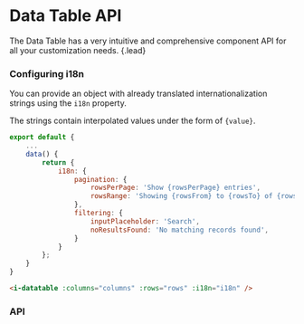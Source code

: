 # Data Table API
The Data Table has a very intuitive and comprehensive component API for all your customization needs. {.lead}

### Configuring i18n
You can provide an object with already translated internationalization strings using the `i18n` property. 

The strings contain interpolated values under the form of `{value}`.

~~~js
export default {
    ...
    data() {
        return {
            i18n: {
                pagination: {
                    rowsPerPage: 'Show {rowsPerPage} entries',
                    rowsRange: 'Showing {rowsFrom} to {rowsTo} of {rowsCount} entries'
                },
                filtering: {
                    inputPlaceholder: 'Search',
                    noResultsFound: 'No matching records found',
                }
            }
        };
    }
}       
~~~

~~~html
<i-datatable :columns="columns" :rows="rows" :i18n="i18n" />
~~~

### API

<i-api-preview title="Data Table API" markup="i-datatable" expanded>
    <template slot="props">
        <api-table>
            <api-table-row>
                <template slot="property">async</template>
                <template slot="description">Sets the pagination and filtering to be handled asynchronously.</template>
                <template slot="type"><code>Boolean</code></template>
                <template slot="values"><code>true</code>, <code>false</code></template>
                <template slot="default"><code>false</code></template>
            </api-table-row>
            <api-table-row>
                <template slot="property">columns</template>
                <template slot="description">An array of column definition objects. See the <nuxt-link :to="{ name: 'docs-components-dashboard-datatable-introduction' }">DataTable Introduction</nuxt-link> page.</template>
                <template slot="type"><code>Array&lt;Object&gt;</code></template>
                <template slot="values"></template>
                <template slot="default"><code>[]</code></template>
            </api-table-row>
            <api-table-row>
                <template slot="property">count-column</template>
                <template slot="description">Column definition override for the count column. You can set the value to <code>false</code> to disable the count column.</template>
                <template slot="type"><code>Object</code>, <code>Boolean</code></template>
                <template slot="values"></template>
<template slot="default-row">

~~~js
{
    title: '#',
    path: '#',
    class: '-count',
    align: 'right',
    sortable: true,
    render(row, column, index) {
        return (this.page - 1) * this.rowsPerPage + index + 1;
    }
}
~~~

</template>
            </api-table-row>
            <api-table-row>
                <template slot="property">expand-column</template>
                <template slot="description">Column definition override for the expand column. You can set the value to <code>false</code> to disable the expand column.</template>
                <template slot="type"><code>Object</code>, <code>Boolean</code></template>
                <template slot="values"></template>
<template slot="default-row">

~~~js
{
    title: '',
    path: '^',
    classes: '-expand',
    custom: true
}
~~~

</template>
            </api-table-row>
            <api-table-row>
                <template slot="property">rows</template>
                <template slot="description">An array of row definition objects. See the <nuxt-link :to="{ name: 'docs-components-dashboard-datatable-introduction' }">DataTable Introduction</nuxt-link> page.</template>
                <template slot="type"><code>Array&lt;Object&gt;</code></template>
                <template slot="values"></template>
                <template slot="default"><code>[]</code></template>
            </api-table-row>
            <api-table-row>
                <template slot="property">rows-count</template>
                <template slot="description">Sets the number of rows to be displayed when <code>async</code> is enabled.</template>
                <template slot="type"><code>Number</code></template>
                <template slot="values"></template>
                <template slot="default"><code>null</code></template>
            </api-table-row>
            <api-table-row>
                <template slot="property">default-sort-key</template>
                <template slot="description">Sets the key to use for sorting by default. The <code>#</code> refers to the count column.</template>
                <template slot="type"><code>String</code></template>
                <template slot="values"></template>
                <template slot="default"><code>#</code></template>
            </api-table-row>
            <api-table-row>
                <template slot="property">filtering</template>
                <template slot="description">Used to enable, disable and configure filtering. See the <nuxt-link :to="{ name: 'docs-components-dashboard-datatable-filtering' }">DataTable Filtering</nuxt-link> page.</template>
                <template slot="type"><code>Boolean</code>, <code>Object</code></template>
                <template slot="values"><code>true</code>, <code>false</code>, <code>Object</code></template>
<template slot="default-row">

~~~js
{
    size: 'md',
    variant: null,
    fuse: {
        isCaseSensitive: false,
        shouldSort: false,
        includeMatches: true,
        includeScore: true,
        threshold: 0.25,
        location: 0,
        distance: 75,
        tokenize: true,
        maxPatternLength: 32,
        minMatchCharLength: 1
    }
}
~~~

</template>
            </api-table-row>
            <api-table-row>
                <template slot="property">pagination</template>
                <template slot="description">Used to enable, disable and configure pagination. See the <nuxt-link :to="{ name: 'docs-components-dashboard-datatable-pagination' }">DataTable Pagination</nuxt-link> page.</template>
                <template slot="type"><code>Boolean</code>, <code>Object</code></template>
                <template slot="values"><code>true</code>, <code>false</code>, <code>Object</code></template>
<template slot="default-row">

~~~js
{
    limit: { xs: 3, sm: 5 },
    size: 'md',
    variant: null,
    rowsPerPage: 10,
    rowsPerPageOptions: [10, 25, 50, 100]
}
~~~

</template>
            </api-table-row>
            <api-table-row>
                <template slot="property">footer</template>
                <template slot="description">Used to enable or disable the table footer.</template>
                <template slot="type"><code>Boolean</code></template>
                <template slot="values"><code>true</code>, <code>false</code></template>
                <template slot="default"><code>true</code></template>
            </api-table-row>
            <api-table-row>
                <template slot="property">single-expand</template>
                <template slot="description">Used to determine whether to set row expansion in accordion mode (having only one item active at a time). To be used together with the <code>expand</code> slot.</template>
                <template slot="type"><code>Boolean</code></template>
                <template slot="values"><code>true</code>, <code>false</code></template>
                <template slot="default"><code>false</code></template>
            </api-table-row>
            <api-table-row>
                <template slot="property">i18n</template>
                <template slot="description">Provide an object with already translated strings.</template>
                <template slot="type"><code>Object</code></template>
                <template slot="values"></template>
<template slot="default-row">

~~~js
{
    pagination: {
        rowsPerPage: 'Show {rowsPerPage} entries',
        rowsRange: 'Showing {rowsFrom} to {rowsTo} of {rowsCount} entries'
    },
    filtering: {
        inputPlaceholder: 'Search',
        noResultsFound: 'No matching records found'
    }
}
~~~

</template>
            </api-table-row>
            <api-table-row>
                <template slot="property">bordered</template>
                <template slot="description">Sets the table as bordered.</template>
                <template slot="type"><code>Boolean</code></template>
                <template slot="values"><code>true</code>, <code>false</code></template>
                <template slot="default"><code>false</code></template>
            </api-table-row>
            <api-table-row>
                <template slot="property">hover</template>
                <template slot="description">Sets the table as hoverable.</template>
                <template slot="type"><code>Boolean</code></template>
                <template slot="values"><code>true</code>, <code>false</code></template>
                <template slot="default"><code>false</code></template>
            </api-table-row>
            <api-table-row>
                <template slot="property">responsive</template>
                <template slot="description">Sets the table as responsive. When the table width reaches an overflow threshold, it will start scrolling horizontally.</template>
                <template slot="type"><code>Boolean</code></template>
                <template slot="values"><code>true</code>, <code>false</code></template>
                <template slot="default"><code>false</code></template>
            </api-table-row>
            <api-table-row>
                <template slot="property">striped</template>
                <template slot="description">Sets the table as striped.</template>
                <template slot="type"><code>Boolean</code></template>
                <template slot="values"><code>true</code>, <code>false</code></template>
                <template slot="default"><code>false</code></template>
            </api-table-row>
            <api-table-row>
                <template slot="property">variant</template>
                <template slot="description">Sets the color variant of the table component.</template>
                <template slot="type"><code>String</code></template>
                <template slot="values"><code>light</code>, <code>dark</code>, <code>primary</code>, <code>secondary</code>, <code>success</code>, <code>danger</code>, <code>warning</code>, <code>info</code></template>
                <template slot="default"><code>light</code></template>
            </api-table-row>
        </api-table>
    </template>
    <template slot="events">
        <api-table>
            <api-table-row>
                <template slot="event">update</template>
                <template slot="description">Emitted when pagination or filtering changes.</template>
                <template slot="type"><code>({ page: Number, rowsPerPage: Number, filter: String }) => {}</code></template>
            </api-table-row>
        </api-table>
    </template>
    <template slot="slots">
        <api-table>
            <api-table-row>
                <template slot="slot">header</template>
                <template slot="description">Slot for table header. Used for replacing table <code>&lt;th&gt;</code> elements.</template>
            </api-table-row>
            <api-table-row>
                <template slot="slot">row</template>
                <template slot="description">Slot for table row. Used for replacing table <code>&lt;td&gt;</code> elements for each row.</template>
            </api-table-row>
            <api-table-row>
                <template slot="slot">footer</template>
                <template slot="description">Slot for table footer. Used for replacing table <code>&lt;th&gt;</code> elements.</template>
            </api-table-row>
            <api-table-row>
                <template slot="slot">header-wrapper</template>
                <template slot="description">Slot for table header wrapper. Used for replacing table header wrapper elements.</template>
            </api-table-row>
            <api-table-row>
                <template slot="slot">footer-wrapper</template>
                <template slot="description">Slot for table footer wrapper. Used for replacing table footer wrapper elements.</template>
            </api-table-row>
            <api-table-row>
                <template slot="slot">expand</template>
                <template slot="description">Slot for row expansion.</template>
            </api-table-row>
            <api-table-row>
                <template slot="slot">filtering-no-results</template>
                <template slot="description">Slot for replacing filtering message when there are no results.</template>
            </api-table-row>
        </api-table>
    </template>
</i-api-preview>
